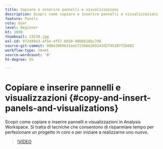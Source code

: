 ```yaml
---
title: Copiare e inserire pannelli e visualizzazioni
description: Scopri come copiare e inserire pannelli e visualizzazioni in Analysis Workspace
feature: Panels
role: User
level: Beginner
kt: 1698
thumbnail: 23230.jpg
exl-id: 972d49a3-af5e-4f57-bb50-90b6b16bc7d8
source-git-commit: 980e3069b31ee572366e269143d2f45387f2b682
workflow-type: tm+mt
source-wordcount: '0'
ht-degree: 0%

---
```


# Copiare e inserire pannelli e visualizzazioni {#copy-and-insert-panels-and-visualizations}

Scopri come copiare e inserire pannelli e visualizzazioni in Analysis Workspace. Si tratta di tecniche che consentono di risparmiare tempo per perfezionare un progetto in coro o per iniziare a realizzarne uno nuovo.

>[!VIDEO](https://video.tv.adobe.com/v/41434/?quality=12&learn=on&captions=ita)
